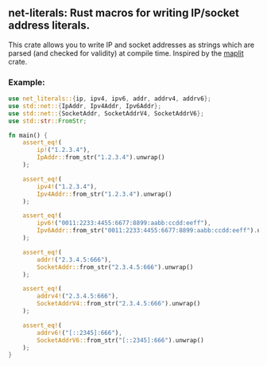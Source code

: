 ## net-literals: Rust macros for writing IP/socket address literals.

This crate allows you to write IP and socket addresses as strings which are
parsed (and checked for validity) at compile time. Inspired by the
[maplit](https://github.com/bluss/maplit) crate.

### Example:

```rust
use net_literals::{ip, ipv4, ipv6, addr, addrv4, addrv6};
use std::net::{IpAddr, Ipv4Addr, Ipv6Addr};
use std::net::{SocketAddr, SocketAddrV4, SocketAddrV6};
use std::str::FromStr;

fn main() {
    assert_eq!(
        ip!("1.2.3.4"),
        IpAddr::from_str("1.2.3.4").unwrap()
    );

    assert_eq!(
        ipv4!("1.2.3.4"),
        Ipv4Addr::from_str("1.2.3.4").unwrap()
    );

    assert_eq!(
        ipv6!("0011:2233:4455:6677:8899:aabb:ccdd:eeff"),
        Ipv6Addr::from_str("0011:2233:4455:6677:8899:aabb:ccdd:eeff").unwrap()
    );

    assert_eq!(
        addr!("2.3.4.5:666"),
        SocketAddr::from_str("2.3.4.5:666").unwrap()
    );

    assert_eq!(
        addrv4!("2.3.4.5:666"),
        SocketAddrV4::from_str("2.3.4.5:666").unwrap()
    );

    assert_eq!(
        addrv6!("[::2345]:666"),
        SocketAddrV6::from_str("[::2345]:666").unwrap()
    );
}
```

